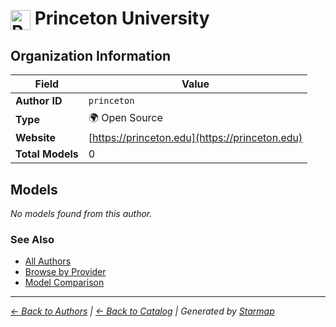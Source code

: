 # <img src="https://raw.githubusercontent.com/agentstation/starmap/master/internal/embedded/logos/princeton.svg" alt="Princeton University" width="32" height="32" style="vertical-align: middle;"> Princeton University
  
  
## Organization Information
  
| Field | Value |
|---------|---------|
| **Author ID** | `princeton` |
| **Type** | 🌍 Open Source |
| **Website** | [https://princeton.edu](https://princeton.edu) |
| **Total Models** | 0 |

  
## Models
  
*No models found from this author.*
  
### See Also
  
- [All Authors](../)
- [Browse by Provider](../../providers/)
- [Model Comparison](../../models/)
  
---
*_[← Back to Authors](../) | [← Back to Catalog](../../) | Generated by [Starmap](https://github.com/agentstation/starmap)_*